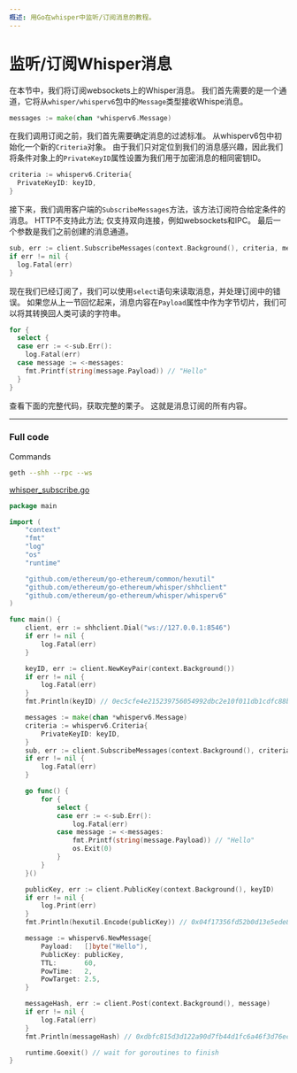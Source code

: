 ```yaml
---
概述: 用Go在whisper中监听/订阅消息的教程。
---
```


# 监听/订阅Whisper消息

在本节中，我们将订阅websockets上的Whisper消息。 我们首先需要的是一个通道，它将从`whisper/whisperv6`包中的`Message`类型接收Whispe消息。

```go
messages := make(chan *whisperv6.Message)
```

在我们调用订阅之前，我们首先需要确定消息的过滤标准。 从whisperv6包中初始化一个新的`Criteria`对象。 由于我们只对定位到我们的消息感兴趣，因此我们将条件对象上的`PrivateKeyID`属性设置为我们用于加密消息的相同密钥ID。

```go
criteria := whisperv6.Criteria{
  PrivateKeyID: keyID,
}
```

接下来，我们调用客户端的`SubscribeMessages`方法，该方法订阅符合给定条件的消息。 HTTP不支持此方法; 仅支持双向连接，例如websockets和IPC。 最后一个参数是我们之前创建的消息通道。

```go
sub, err := client.SubscribeMessages(context.Background(), criteria, messages)
if err != nil {
  log.Fatal(err)
}
```

现在我们已经订阅了，我们可以使用`select`语句来读取消息，并处理订阅中的错误。 如果您从上一节回忆起来，消息内容在`Payload`属性中作为字节切片，我们可以将其转换回人类可读的字符串。

```go
for {
  select {
  case err := <-sub.Err():
    log.Fatal(err)
  case message := <-messages:
    fmt.Printf(string(message.Payload)) // "Hello"
  }
}
```

查看下面的完整代码，获取完整的栗子。 这就是消息订阅的所有内容。

---

### Full code

Commands

```bash
geth --shh --rpc --ws
```

[whisper_subscribe.go](https://github.com/miguelmota/ethereum-development-with-go-book/blob/master/code/whisper_subscribe.go)

```go
package main

import (
	"context"
	"fmt"
	"log"
	"os"
	"runtime"

	"github.com/ethereum/go-ethereum/common/hexutil"
	"github.com/ethereum/go-ethereum/whisper/shhclient"
	"github.com/ethereum/go-ethereum/whisper/whisperv6"
)

func main() {
	client, err := shhclient.Dial("ws://127.0.0.1:8546")
	if err != nil {
		log.Fatal(err)
	}

	keyID, err := client.NewKeyPair(context.Background())
	if err != nil {
		log.Fatal(err)
	}
	fmt.Println(keyID) // 0ec5cfe4e215239756054992dbc2e10f011db1cdfc88b9ba6301e2f9ea1b58d2

	messages := make(chan *whisperv6.Message)
	criteria := whisperv6.Criteria{
		PrivateKeyID: keyID,
	}
	sub, err := client.SubscribeMessages(context.Background(), criteria, messages)
	if err != nil {
		log.Fatal(err)
	}

	go func() {
		for {
			select {
			case err := <-sub.Err():
				log.Fatal(err)
			case message := <-messages:
				fmt.Printf(string(message.Payload)) // "Hello"
				os.Exit(0)
			}
		}
	}()

	publicKey, err := client.PublicKey(context.Background(), keyID)
	if err != nil {
		log.Print(err)
	}
	fmt.Println(hexutil.Encode(publicKey)) // 0x04f17356fd52b0d13e5ede84f998d26276f1fc9d08d9e73dcac6ded5f3553405db38c2f257c956f32a0c1fca4c3ff6a38a2c277c1751e59a574aecae26d3bf5d1d

	message := whisperv6.NewMessage{
		Payload:   []byte("Hello"),
		PublicKey: publicKey,
		TTL:       60,
		PowTime:   2,
		PowTarget: 2.5,
	}

	messageHash, err := client.Post(context.Background(), message)
	if err != nil {
		log.Fatal(err)
	}
	fmt.Println(messageHash) // 0xdbfc815d3d122a90d7fb44d1fc6a46f3d76ec752f3f3d04230fe5f1b97d2209a

	runtime.Goexit() // wait for goroutines to finish
}
```
